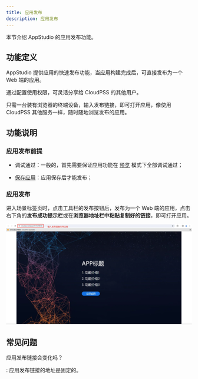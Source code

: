 ```yaml
---
title: 应用发布
description: 应用发布
---
```


本节介绍 AppStudio 的应用发布功能。

## 功能定义

AppStudio 提供应用的快速发布功能，当应用构建完成后，可直接发布为一个 Web 端的应用。

通过配置使用权限，可灵活分享给 CloudPSS 的其他用户。

只需一台装有浏览器的终端设备，输入发布链接，即可打开应用，像使用 CloudPSS 其他服务一样，随时随地浏览发布的应用。

## 功能说明

### 应用发布前提

- 调试通过：一般的，首先需要保证应用功能在 [预览](../40-app-preview/index.md) 模式下全部调试通过；
  
- [保存应用](../../40-workbench/10-toolbar/index.md)：应用保存后才能发布；
  
### 应用发布

进入场景标签页时，点击工具栏的发布按钮后，发布为一个 Web 端的应用，点击右下角的**发布成功提示栏**或在**浏览器地址栏中粘贴复制好的链接**，即可打开应用。

![应用发布](./1.png)

## 常见问题

应用发布链接会变化吗？

:   应用发布链接的地址是固定的。
